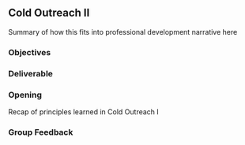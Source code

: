 ## Cold Outreach II

Summary of how this fits into professional development narrative here

### Objectives

### Deliverable

### Opening
Recap of principles learned in Cold Outreach I

### Group Feedback

